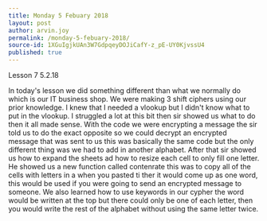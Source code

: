 ```yaml
---
title: Monday 5 Febuary 2018
layout: post
author: arvin.joy
permalink: /monday-5-febuary-2018/
source-id: 1XGuIgjkUAn3W7GdpqeyDOJiCafY-z_pE-UY0KjvssU4
published: true
---
```

Lesson 7         5.2.18

In today's lesson we did something different than what we normally do which is our IT business shop. We were making 3 shift ciphers using our prior knowledge. I knew that I needed a vlookup but I didn't know what to put in the vlookup. I struggled a lot at this bit then sir showed us what to do then it all made sense. With the code we were encrypting a message the sir told us to do the exact opposite so we could decrypt an encrypted message that was sent to us this was basically the same code but the only different thing was we had to add in another alphabet. After that sir showed us how to expand the sheets ad how to resize each cell to only fill one letter. He showed us a new function called contenrate this was to copy all of the cells with letters in a when you pasted ti ther it would come up as one word, this would be used if you were going to send an encrypted message to someone. We also learned how to use keywords in our cypher the word would be written at the top but there could only be one of each letter, then you would write the rest of the alphabet without using the same letter twice.

